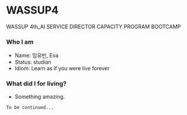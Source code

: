 # WASSUP4
WASSUP 4th_AI SERVICE DIRECTOR CAPACITY PROGRAM BOOTCAMP

### Who I am

* Name: 임유빈, Eva
* Status: studian
* Idiom: Learn as if you were live forever

### What did I for living?
* Something amazing.
~~~~
To be continued...
